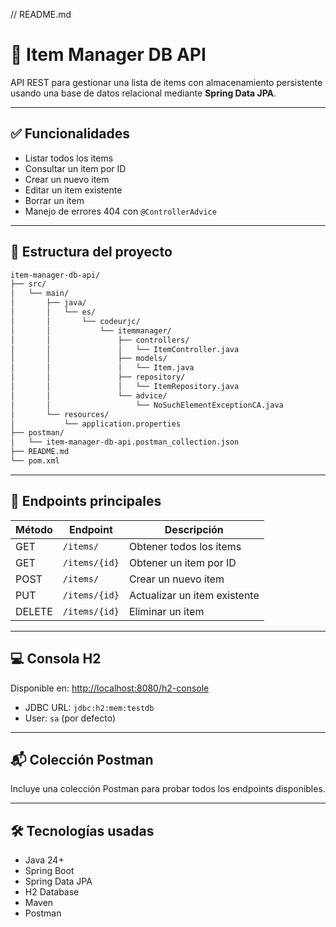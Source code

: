 // README.md
# 🧾 Item Manager DB API

API REST para gestionar una lista de items con almacenamiento persistente usando una base de datos relacional mediante **Spring Data JPA**.

---

## ✅ Funcionalidades

- Listar todos los items
- Consultar un item por ID
- Crear un nuevo item
- Editar un item existente
- Borrar un item
- Manejo de errores 404 con `@ControllerAdvice`

---

## 📂 Estructura del proyecto

```bash
item-manager-db-api/
├── src/
│   └── main/
│       ├── java/
│       │   └── es/
│       │       └── codeurjc/
│       │           └── itemmanager/
│       │               ├── controllers/
│       │               │   └── ItemController.java
│       │               ├── models/
│       │               │   └── Item.java
│       │               ├── repository/
│       │               │   └── ItemRepository.java
│       │               └── advice/
│       │                   └── NoSuchElementExceptionCA.java
│       └── resources/
│           └── application.properties
├── postman/
│   └── item-manager-db-api.postman_collection.json
├── README.md
└── pom.xml
```

---

## 🔗 Endpoints principales

| Método | Endpoint       | Descripción                        |
|--------|----------------|------------------------------------|
| GET    | `/items/`      | Obtener todos los items            |
| GET    | `/items/{id}`  | Obtener un item por ID             |
| POST   | `/items/`      | Crear un nuevo item                |
| PUT    | `/items/{id}`  | Actualizar un item existente       |
| DELETE | `/items/{id}`  | Eliminar un item                   |

---

## 💻 Consola H2

Disponible en: [http://localhost:8080/h2-console](http://localhost:8080/h2-console)

- JDBC URL: `jdbc:h2:mem:testdb`
- User: `sa` (por defecto)

---

## 📬 Colección Postman

Incluye una colección Postman para probar todos los endpoints disponibles.

---

## 🛠️ Tecnologías usadas

- Java 24+
- Spring Boot
- Spring Data JPA
- H2 Database
- Maven
- Postman
